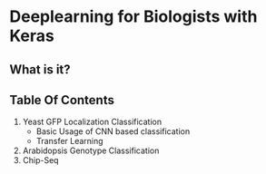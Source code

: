 # Deeplearning for Biologists with Keras



## What is it?



## Table Of Contents

1. Yeast GFP Localization Classification
   - Basic Usage of CNN based classification
   - Transfer Learning
2. Arabidopsis Genotype Classification
3. Chip-Seq

